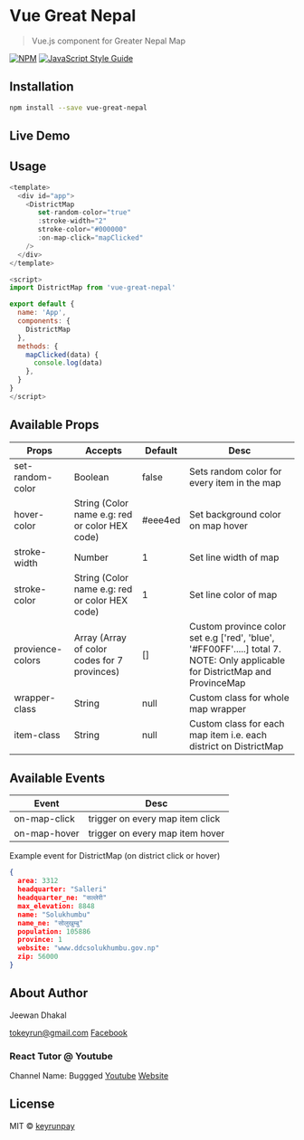# Vue Great Nepal

> Vue.js component for Greater Nepal Map

[![NPM](https://img.shields.io/npm/v/vue-great-nepal.svg)](https://www.npmjs.com/package/vue-great-nepal) [![JavaScript Style Guide](https://img.shields.io/badge/code_style-standard-brightgreen.svg)](https://standardjs.com)

## Installation

```bash
npm install --save vue-great-nepal
```

## Live Demo

<!-- [https://keyrunpay.github.io/react-nepal-map](https://keyrunpay.github.io/react-nepal-map) -->

## Usage

```js
<template>
  <div id="app">
    <DistrictMap 
       set-random-color="true"
       :stroke-width="2"
       stroke-color="#000000"
       :on-map-click="mapClicked"
    />
  </div>
</template>

<script>
import DistrictMap from 'vue-great-nepal'

export default {
  name: 'App',
  components: {
    DistrictMap
  },
  methods: {
    mapClicked(data) {
      console.log(data)
    },
  }
}
</script>
```

## Available Props

| Props    |      Accepts  | Default  |  Desc      |
|----------|-------------|------|--------|
| set-random-color |  Boolean | false | Sets random color for every item in the map |
| hover-color |   String (Color name e.g: red or color HEX code)  |  #eee4ed |  Set background color on map hover  |
| stroke-width | Number |  1 | Set line width of map |
| stroke-color | String (Color name e.g: red or color HEX code) |  1 | Set line color of map |
| provience-colors | Array (Array of color codes for 7 provinces) | [] | Custom province color set e.g ['red', 'blue', '#FF00FF'.....] total 7. NOTE: Only applicable for DistrictMap and ProvinceMap|
| wrapper-class | String | null | Custom class for whole map wrapper |
| item-class | String | null | Custom class for each map item i.e. each district on DistrictMap |
    

## Available Events
| Event    |      Desc  |
|----------|-------------|
| on-map-click| trigger on every map item click
| on-map-hover | trigger on every map item hover


Example event for DistrictMap (on district click or hover)

```json
{
  area: 3312
  headquarter: "Salleri"
  headquarter_ne: "सल्लेरी"
  max_elevation: 8848
  name: "Solukhumbu"
  name_ne: "सोलुखुम्बु"
  population: 105886
  province: 1
  website: "www.ddcsolukhumbu.gov.np"
  zip: 56000
}
```


## About Author

Jeewan Dhakal

tokeyrun@gmail.com
[Facebook](https://facebook.com/kiran.neupz)

### React Tutor @ Youtube

Channel Name: Buggged
[Youtube](https://www.youtube.com/channel/UChvdEZeMyLPhZ0Jt_K3RCyQ)
[Website](https://buggged.com)

## License

MIT © [keyrunpay](https://github.com/keyrunpay)